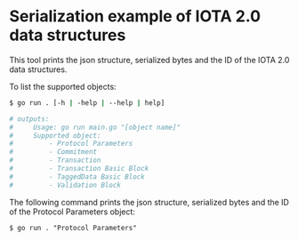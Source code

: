 # Serialization example of IOTA 2.0 data structures

This tool prints the json structure, serialized bytes and the ID of the IOTA 2.0 data structures.

To list the supported objects:
```bash
$ go run . [-h | -help | --help | help]

# outputs:
#     Usage: go run main.go "[object name]"
#     Supported object:
#         - Protocol Parameters
#         - Commitment
#         - Transaction
#         - Transaction Basic Block
#         - TaggedData Basic Block
#         - Validation Block
```    

The following command prints the json structure, serialized bytes and the ID of the Protocol Parameters object:
```
$ go run . "Protocol Parameters"
```
